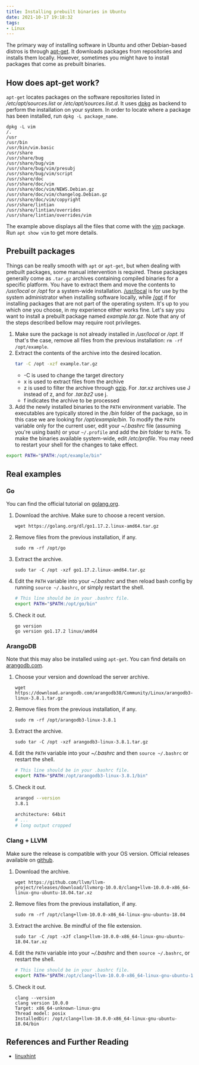 ```yaml
---
title: Installing prebuilt binaries in Ubuntu
date: 2021-10-17 19:18:32
tags:
- Linux
---
```


The primary way of installing software in Ubuntu and other Debian-based distros is through
[apt-get](https://linux.die.net/man/8/apt-get). It downloads packages from repositories and
installs them locally. However, sometimes you might have to install packages that come
as prebuilt binaries.

## How does apt-get work?

`apt-get` locates packages on the software repositories listed in */etc/apt/sources.list* or */etc/apt/sources.list.d*.
It uses [dpkg](https://man7.org/linux/man-pages/man1/dpkg.1.html) as backend to perform the installation on your system.
In order to locate where a package has been installed, run `dpkg -L package_name`.
```
dpkg -L vim
/.
/usr
/usr/bin
/usr/bin/vim.basic
/usr/share
/usr/share/bug
/usr/share/bug/vim
/usr/share/bug/vim/presubj
/usr/share/bug/vim/script
/usr/share/doc
/usr/share/doc/vim
/usr/share/doc/vim/NEWS.Debian.gz
/usr/share/doc/vim/changelog.Debian.gz
/usr/share/doc/vim/copyright
/usr/share/lintian
/usr/share/lintian/overrides
/usr/share/lintian/overrides/vim
```
The example above displays all the files that come with the [vim](https://www.vim.org/) package. Run `apt show vim` to get more details.

## Prebuilt packages

Things can be really smooth with `apt` or `apt-get`, but when dealing with prebuilt packages, some manual intervention is required.
These packages generally come as `.tar.gz` archives containing compiled binaries for a specific platform. You have to extract them and
move the contents to */usr/local* or */opt* for a system-wide installation. [/usr/local](https://refspecs.linuxfoundation.org/FHS_3.0/fhs/ch04s09.html)
is for use by the system administrator when installing software locally, while [/opt](https://refspecs.linuxfoundation.org/FHS_3.0/fhs/ch03s13.html)
if for installing packages that are not part of the operating system. It's up to you which one you choose, in my experience either
works fine. Let's say you want to install a prebuilt package named *example.tar.gz*. Note that any of the steps described bellow may require root privileges.
1. Make sure the package is not already installed in */usr/local* or */opt*. If that's the case, remove all files from the previous
installation: `rm -rf /opt/example`.
2. Extract the contents of the archive into the desired location.
    ```sh
    tar -C /opt -xzf example.tar.gz 
    ```
    - -C is used to change the target directory
    - x is used to extract files from the archive
    - z is used to filter the archive through [gzip](https://www.gnu.org/software/gzip/). For *.tar.xz* archives use J instead of z, and for *.tar.bz2* use j.
    - f indicates the archive to be processed
3. Add the newly installed binaries to the `PATH` environment variable. The executables are typically stored in the */bin* folder of the package, so in this case we
are looking for */opt/example/bin*. To modify the `PATH` variable only for the current user, edit your *~/.bashrc* file (assuming you're using bash) or your `~/.profile` and add the *bin* folder
to `PATH`. To make the binaries available system-wide, edit */etc/profile*. You may need to restart your shell for the changes to take effect.
```sh
export PATH="$PATH:/opt/example/bin"
```

## Real examples

### Go

You can find the official tutorial on [golang.org](https://golang.org/doc/install).

1. Download the archive. Make sure to choose a recent version.
    ```
    wget https://golang.org/dl/go1.17.2.linux-amd64.tar.gz
    ```
2. Remove files from the previous installation, if any.
    ```
    sudo rm -rf /opt/go
    ```
3. Extract the archive.
    ```
    sudo tar -C /opt -xzf go1.17.2.linux-amd64.tar.gz
    ```
4. Edit the `PATH` variable into your *~/.bashrc* and then reload bash config by running `source ~/.bashrc`, or simply restart the shell.
    ```sh
    # This line should be in your .bashrc file.
    export PATH="$PATH:/opt/go/bin"
    ```
5. Check it out.
    ```
    go version
    go version go1.17.2 linux/amd64
    ```

### ArangoDB

Note that this may also be installed using `apt-get`. You can find details on [arangodb.com](https://www.arangodb.com/download-major/ubuntu/).

1. Choose your version and download the server archive.
    ```
    wget https://download.arangodb.com/arangodb38/Community/Linux/arangodb3-linux-3.8.1.tar.gz
    ```
2. Remove files from the previous installation, if any.
    ```
    sudo rm -rf /opt/arangodb3-linux-3.8.1
    ```
3. Extract the archive.
    ```
    sudo tar -C /opt -xzf arangodb3-linux-3.8.1.tar.gz 
    ```
4. Edit the `PATH` variable into your *~/.bashrc* and then `source ~/.bashrc` or restart the shell.
    ```sh
    # This line should be in your .bashrc file.
    export PATH="$PATH:/opt/arangodb3-linux-3.8.1/bin"
    ```
5. Check it out.
    ```sh
    arangod --version
    3.8.1
    
    architecture: 64bit
    # ...
    # long output cropped
    ```

### Clang + LLVM

Make sure the release is compatible with your OS version. Official releases available on [github](https://github.com/llvm/llvm-project/releases).

1. Download the archive.
    ```
    wget https://github.com/llvm/llvm-project/releases/download/llvmorg-10.0.0/clang+llvm-10.0.0-x86_64-linux-gnu-ubuntu-18.04.tar.xz
    ```
2. Remove files from the previous installation, if any.
    ```
    sudo rm -rf /opt/clang+llvm-10.0.0-x86_64-linux-gnu-ubuntu-18.04
    ```
3. Extract the archive. Be mindful of the file extension.
    ```
    sudo tar -C /opt -xJf clang+llvm-10.0.0-x86_64-linux-gnu-ubuntu-18.04.tar.xz
    ```
4. Edit the `PATH` variable into your *~/.bashrc* and then `source ~/.bashrc`, or restart the shell.
    ```sh
    # This line should be in your .bashrc file.
    export PATH="$PATH:/opt/clang+llvm-10.0.0-x86_64-linux-gnu-ubuntu-18.04/bin"
    ```
5. Check it out.
    ```
    clang --version
    clang version 10.0.0 
    Target: x86_64-unknown-linux-gnu
    Thread model: posix
    InstalledDir: /opt/clang+llvm-10.0.0-x86_64-linux-gnu-ubuntu-18.04/bin
    ```

## References and Further Reading

* [linuxhint](https://linuxhint.com/apt-get-install-packages-to/)
